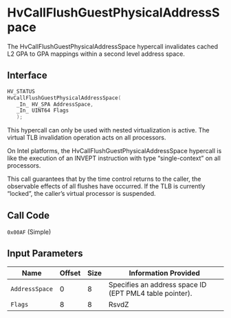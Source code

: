 # HvCallFlushGuestPhysicalAddressSpace

The HvCallFlushGuestPhysicalAddressSpace hypercall invalidates cached L2 GPA to GPA mappings within a second level address space.

## Interface

 ```c
HV_STATUS
HvCallFlushGuestPhysicalAddressSpace(
    _In_ HV_SPA AddressSpace,
    _In_ UINT64 Flags
    );
 ```

This hypercall can only be used with nested virtualization is active. The virtual TLB invalidation operation acts on all processors.

On Intel platforms, the HvCallFlushGuestPhysicalAddressSpace hypercall is like the execution of an INVEPT instruction with type “single-context” on all processors.

This call guarantees that by the time control returns to the caller, the observable effects of all flushes have occurred.
If the TLB is currently “locked”, the caller’s virtual processor is suspended.

## Call Code

`0x00AF` (Simple)

## Input Parameters

| Name                    | Offset     | Size     | Information Provided                      |
|-------------------------|------------|----------|-------------------------------------------|
| `AddressSpace`          | 0          | 8        | Specifies an address space ID (EPT PML4 table pointer). |
| `Flags`                 | 8          | 8        | RsvdZ                                     |